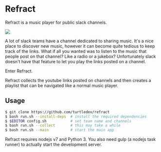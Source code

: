 # Refract

Refract is a music player for public slack channels.

<img src="static/demo.png">

A lot of slack teams have a channel dedicated to sharing music. It's a nice place to discover new music, however it can become quite tedious to keep track of the links. What if all you wanted was to listen to the music that people post on that channel? Like a radio or a jukebox? Unfortunately slack doesn't have that feature to let you play the links posted on a channel.

Enter Refract.

Refract collects the youtube links posted on channels and then creates a playlist that can be navigated like a normal music player.

## Usage

```bash
$ git clone https://github.com/turtledev/refract
$ bash run.sh --install-deps  # install the required dependencies
$ $EDITOR config.sh           # set team name and channels 
$ bash run.sh --collect       # this may take a while
$ bash run.sh --main          # start the main app
```

Refract requires nodejs v7 and Python 3. You also need gulp (a nodejs task runner) to actually start the development server.

